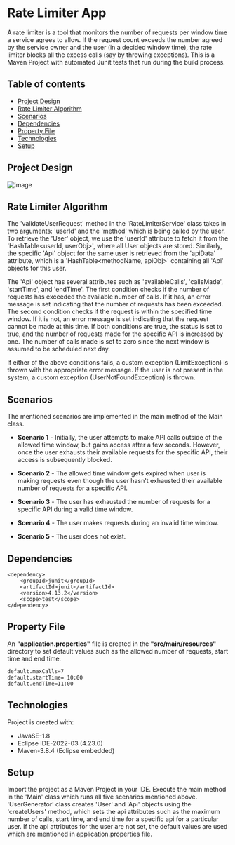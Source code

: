 # Rate Limiter App
A rate limiter is a tool that monitors the number of requests per window time a service agrees to allow. If the request count exceeds the number agreed by the
service owner and the user (in a decided window time), the rate limiter blocks all the excess calls (say by throwing exceptions). This is a Maven Project with automated Junit tests that run during the build process.
## Table of contents
* [Project Design](#project-design)
* [Rate Limiter Algorithm](#rate-limiter-algorithm)
* [Scenarios](#scenarios)
* [Dependencies](#dependencies)
* [Property File](#property-file)
* [Technologies](#technologies)
* [Setup](#setup)

## Project Design
![image](https://user-images.githubusercontent.com/128305722/226242828-ee312e23-7ff7-4386-bd23-dbb7c62acc07.png)

## Rate Limiter Algorithm
The 'validateUserRequest' method in the 'RateLimiterService' class takes in two arguments: 'userId' and the 'method' which is being called by the user. To retrieve the 'User' object, we use the 'userId' attribute to fetch it from the 'HashTable<userId, userObj>', where all User objects are stored. Similarly, the specific 'Api' object for the same user is retrieved from the 'apiData' attribute, which is a 'HashTable<methodName, apiObj>' containing all 'Api' objects for this user.

The 'Api' object has several attributes such as 'availableCalls', 'callsMade', 'startTime', and 'endTime'. The first condition checks if the number of requests has exceeded the available number of calls. If it has, an error message is set indicating that the number of requests has been exceeded. The second condition checks if the request is within the specified time window. If it is not, an error message is set indicating that the request cannot be made at this time. If both conditions are true, the status is set to true, and the number of requests made for the specific API is increased by one. The number of calls made is set to zero since the next window is assumed to be scheduled next day.

If either of the above conditions fails, a custom exception (LimitException) is thrown with the appropriate error message. If the user is not present in the system, a custom exception (UserNotFoundException) is thrown.

## Scenarios
The mentioned scenarios are implemented in the main method of the Main class. 
* **Scenario 1** - 
Initially, the user attempts to make API calls outside of the allowed time window, but gains access after a few seconds. However, once the user exhausts their available requests for the specific API, their access is subsequently blocked.

* **Scenario 2** - 
The allowed time window gets expired when user is making requests even though the user hasn't exhausted their available number of requests for a specific API.

* **Scenario 3** - 
The user has exhausted the number of requests for a specific API during a valid time window.

* **Scenario 4** - 
The user makes requests during an invalid time window.

* **Scenario 5** - 
The user does not exist.


## Dependencies
```
<dependency>
    <groupId>junit</groupId>
    <artifactId>junit</artifactId>
    <version>4.13.2</version>
    <scope>test</scope>
</dependency>
```

## Property File
An **"application.properties"** file is created in the **"src/main/resources"** directory to set default values such as the allowed number of requests, start time and end time.
```
default.maxCalls=7
default.startTime= 10:00
default.endTime=11:00

```

## Technologies
Project is created with:
* JavaSE-1.8
* Eclipse IDE-2022-03 (4.23.0)
* Maven-3.8.4 (Eclipse embedded)
	
## Setup
Import the project as a Maven Project in your IDE. Execute the main method in the 'Main' class which runs all five scenarios mentioned above. 'UserGenerator' class creates 'User' and 'Api' objects using the 'createUsers' method, which sets the api attributes such as the maximum number of calls, start time, and end time for a specific api for a particular user. If the api attributes for the user are not set, the default values are used which are mentioned in application.properties file.

